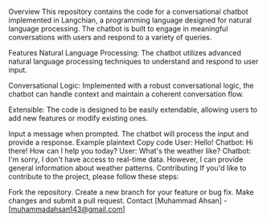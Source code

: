 Overview
This repository contains the code for a conversational chatbot implemented in Langchian, a programming language designed for natural language processing. The chatbot is built to engage in meaningful conversations with users and respond to a variety of queries.

Features
Natural Language Processing: The chatbot utilizes advanced natural language processing techniques to understand and respond to user input.

Conversational Logic: Implemented with a robust conversational logic, the chatbot can handle context and maintain a coherent conversation flow.

Extensible: The code is designed to be easily extendable, allowing users to add new features or modify existing ones.

Input a message when prompted.
The chatbot will process the input and provide a response.
Example
plaintext
Copy code
User: Hello!
Chatbot: Hi there! How can I help you today?
User: What's the weather like?
Chatbot: I'm sorry, I don't have access to real-time data. However, I can provide general information about weather patterns.
Contributing
If you'd like to contribute to the project, please follow these steps:

Fork the repository.
Create a new branch for your feature or bug fix.
Make changes and submit a pull request.
Contact
[Muhammad Ahsan] - [muhammadahsan143@gmail.com]

